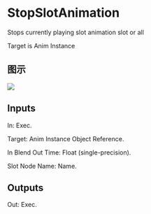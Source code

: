 # StopSlotAnimation

Stops currently playing slot animation slot or all

Target is Anim Instance

## 图示

![]($-20221218-17510194.png)

## Inputs

In: Exec.

Target: Anim Instance Object Reference.

In Blend Out Time: Float (single-precision).

Slot Node Name: Name.  

## Outputs

Out: Exec.

